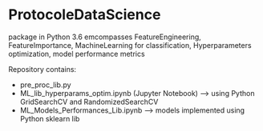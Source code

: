 # ProtocoleDataScience
package in Python 3.6 emcompasses FeatureEngineering, FeatureImportance, MachineLearning for classification, Hyperparameters optimization, model performance metrics

Repository contains:
- pre_proc_lib.py
- ML_lib_hyperparams_optim.ipynb (Jupyter Notebook)
--> using Python GridSearchCV and RandomizedSearchCV
- ML_Models_Performances_Lib.ipynb
--> models implemented using Python sklearn lib

